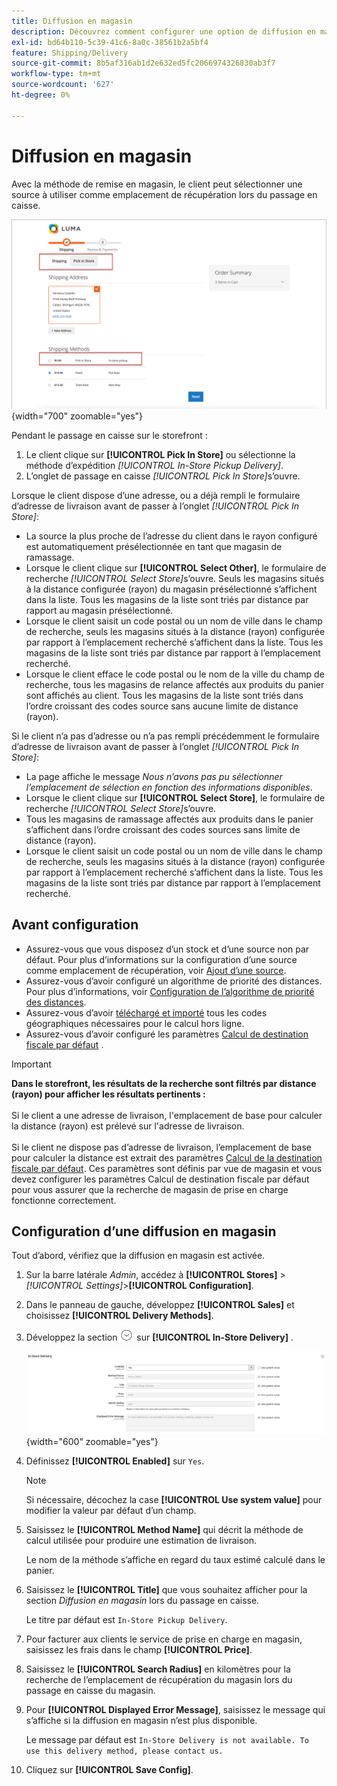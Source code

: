```yaml
---
title: Diffusion en magasin
description: Découvrez comment configurer une option de diffusion en magasin pour votre magasin.
exl-id: bd64b110-5c39-41c6-8a0c-38561b2a5bf4
feature: Shipping/Delivery
source-git-commit: 8b5af316ab1d2e632ed5fc2066974326830ab3f7
workflow-type: tm+mt
source-wordcount: '627'
ht-degree: 0%

---
```


# Diffusion en magasin

Avec la méthode de remise en magasin, le client peut sélectionner une source à utiliser comme emplacement de récupération lors du passage en caisse.

![Méthode de remise en magasin lors du passage en caisse](./assets/luma-in-store-example.png){width="700" zoomable="yes"}

Pendant le passage en caisse sur le storefront :

1. Le client clique sur **[!UICONTROL Pick In Store]** ou sélectionne la méthode d’expédition _[!UICONTROL In-Store Pickup Delivery]_.
1. L’onglet de passage en caisse _[!UICONTROL Pick In Store]_&#x200B;s’ouvre.

Lorsque le client dispose d’une adresse, ou a déjà rempli le formulaire d’adresse de livraison avant de passer à l’onglet _[!UICONTROL Pick In Store]_:

- La source la plus proche de l’adresse du client dans le rayon configuré est automatiquement présélectionnée en tant que magasin de ramassage.
- Lorsque le client clique sur **[!UICONTROL Select Other]**, le formulaire de recherche _[!UICONTROL Select Store]_&#x200B;s’ouvre. Seuls les magasins situés à la distance configurée (rayon) du magasin présélectionné s’affichent dans la liste. Tous les magasins de la liste sont triés par distance par rapport au magasin présélectionné.
- Lorsque le client saisit un code postal ou un nom de ville dans le champ de recherche, seuls les magasins situés à la distance (rayon) configurée par rapport à l’emplacement recherché s’affichent dans la liste. Tous les magasins de la liste sont triés par distance par rapport à l’emplacement recherché.
- Lorsque le client efface le code postal ou le nom de la ville du champ de recherche, tous les magasins de relance affectés aux produits du panier sont affichés au client. Tous les magasins de la liste sont triés dans l’ordre croissant des codes source sans aucune limite de distance (rayon).

Si le client n’a pas d’adresse ou n’a pas rempli précédemment le formulaire d’adresse de livraison avant de passer à l’onglet _[!UICONTROL Pick In Store]_:

- La page affiche le message _Nous n’avons pas pu sélectionner l’emplacement de sélection en fonction des informations disponibles_.
- Lorsque le client clique sur **[!UICONTROL Select Store]**, le formulaire de recherche _[!UICONTROL Select Store]_&#x200B;s’ouvre.
- Tous les magasins de ramassage affectés aux produits dans le panier s’affichent dans l’ordre croissant des codes sources sans limite de distance (rayon).
- Lorsque le client saisit un code postal ou un nom de ville dans le champ de recherche, seuls les magasins situés à la distance (rayon) configurée par rapport à l’emplacement recherché s’affichent dans la liste. Tous les magasins de la liste sont triés par distance par rapport à l’emplacement recherché.

## Avant configuration

- Assurez-vous que vous disposez d’un stock et d’une source non par défaut. Pour plus d’informations sur la configuration d’une source comme emplacement de récupération, voir [Ajout d’une source](../inventory-management/sources-add.md).
- Assurez-vous d’avoir configuré un algorithme de priorité des distances. Pour plus d’informations, voir [Configuration de l’algorithme de priorité des distances](../inventory-management/distance-priority-algorithm.md).
- Assurez-vous d’avoir [téléchargé et importé](../inventory-management/cli.md#import-geocodes) tous les codes géographiques nécessaires pour le calcul hors ligne.
- Assurez-vous d’avoir configuré les paramètres [Calcul de destination fiscale par défaut](../configuration-reference/sales/tax.md#default-tax-destination-calculation) .

>[!IMPORTANT]
>
>**Dans le storefront, les résultats de la recherche sont filtrés par distance (rayon) pour afficher les résultats pertinents :**<br><br>
>Si le client a une adresse de livraison, l&#39;emplacement de base pour calculer la distance (rayon) est prélevé sur l&#39;adresse de livraison.<br><br>
>Si le client ne dispose pas d’adresse de livraison, l’emplacement de base pour calculer la distance est extrait des paramètres [Calcul de la destination fiscale par défaut](../configuration-reference/sales/tax.md#default-tax-destination-calculation). Ces paramètres sont définis par vue de magasin et vous devez configurer les paramètres Calcul de destination fiscale par défaut pour vous assurer que la recherche de magasin de prise en charge fonctionne correctement.

## Configuration d’une diffusion en magasin

Tout d’abord, vérifiez que la diffusion en magasin est activée.

1. Sur la barre latérale _Admin_, accédez à **[!UICONTROL Stores]** > _[!UICONTROL Settings]_>**[!UICONTROL Configuration]**.

1. Dans le panneau de gauche, développez **[!UICONTROL Sales]** et choisissez **[!UICONTROL Delivery Methods]**.

1. Développez la section ![Sélecteur d’extension](../assets/icon-display-expand.png) sur **[!UICONTROL In-Store Delivery]** .

   ![Diffusion en magasin](../configuration-reference/sales/assets/delivery-methods-in-store-delivery.png){width="600" zoomable="yes"}

1. Définissez **[!UICONTROL Enabled]** sur `Yes`.

   >[!NOTE]
   >
   >Si nécessaire, décochez la case **[!UICONTROL Use system value]** pour modifier la valeur par défaut d’un champ.

1. Saisissez le **[!UICONTROL Method Name]** qui décrit la méthode de calcul utilisée pour produire une estimation de livraison.

   Le nom de la méthode s’affiche en regard du taux estimé calculé dans le panier.

1. Saisissez le **[!UICONTROL Title]** que vous souhaitez afficher pour la section _Diffusion en magasin_ lors du passage en caisse.

   Le titre par défaut est `In-Store Pickup Delivery`.

1. Pour facturer aux clients le service de prise en charge en magasin, saisissez les frais dans le champ **[!UICONTROL Price]**.

1. Saisissez le **[!UICONTROL Search Radius]** en kilomètres pour la recherche de l’emplacement de récupération du magasin lors du passage en caisse du magasin.

1. Pour **[!UICONTROL Displayed Error Message]**, saisissez le message qui s’affiche si la diffusion en magasin n’est plus disponible.

   Le message par défaut est `In-Store Delivery is not available. To use this delivery method, please contact us.`

1. Cliquez sur **[!UICONTROL Save Config]**.
